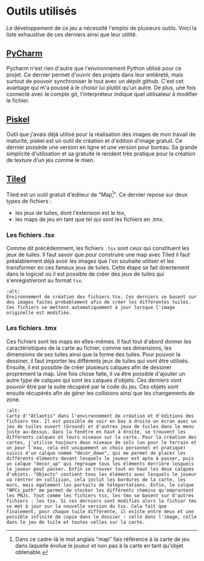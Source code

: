# Outils utilisés
Le développement de ce jeu a nécessité l'emploi de plusieurs outils. Voici la liste exhaustive de ces derniers ainsi que leur utilité.

## [PyCharm](https://www.jetbrains.com/fr-fr/pycharm/download/#section=windows)
Pycharm n'est rien d'autre que l'environnement Python utilisé pour ce projet. Ce dernier permet d'ouvrir des projets dans leur entièreté, mais surtout de pouvoir synchroniser le tout avec un dépôt github. C'est cet avantage qui m'a poussé à le choisir lui plutôt qu'un autre. De plus, une fois connecté avec le compte git, l'interpréteur indique quel utilisateur à modifier le fichier.

## [Piskel](https://www.piskelapp.com/)
Outil que j'avais déjà utilisé pour la réalisation des images de mon travail de maturité, piskel est un outil de création et d'édition d'image gratuit. Ce dernier possède une version en ligne et une version pour bureau. Sa grande simplicité d'utilisation et sa gratuité le rendent très pratique pour la création de texture d'un jeu comme le mien.

## [Tiled](https://thorbjorn.itch.io/tiled)
Tiled est un outil gratuit d'éditeur de "Map[^map]". Ce dernier repose sur deux types de fichiers :
- les jeux de tuiles, dont l'extension est le tsx,
- les maps de jeu en tant que tel qui sont les fichiers en .tmx.

### Les fichiers .tsx
Comme dit précédemment, les fichiers ``.tsx`` sont ceux qui constituent les jeux de tuiles. Il faut savoir que pour construire une map avec Tiled il faut préalablement déjà avoir les images que l'on souhaite utiliser et les transformer en ces fameux jeux de tuiles. Cette étape se fait directement dans le logiciel où il est possible de créer des jeux de tuiles qui s'enregistreront au format ```tsx```.

```{figure} tsx.png
:alt:
Environnement de création des fichiers tsx. Ces derniers se basent sur des images faites probablement afin de créer les différentes tuiles. Ces fichiers se mettent automatiquement à jour lorsque l'image originelle est modifiée.
```

### Les fichiers .tmx
Ces fichiers sont les maps en elles-mêmes. Il faut tout d'abord donner les caractéristiques de la carte au fichier, comme ses dimensions, les dimensions de ses tuiles ainsi que la forme des tuiles. Pour pouvoir la dessiner, il faut importer les différents jeux de tuiles qui vont être utilisés. Ensuite, il est possible de créer plusieurs calques afin de dessiner proprement la map. Une fois chose faite, il va être possible d'ajouter un autre type de calques qui sont les calques d'objets. Ces derniers vont pouvoir être par la suite récupéré par le code du jeu. Ces objets sont ensuite récupérés afin de gérer les collisions ainsi que les changements de zone.

```{figure} tmx.png
:alt:
Carte d'"Atlantis" dans l'environnement de création et d'éditions des fichiers tmx. Il est possible de voir en bas à droite un écran avec un jeu de tuiles ouvert (Ground) et d'autres jeux de tuiles dans le menu juste au-dessus. Dans la fenêtre en haut à droite, se trouvent les différents calques et leurs niveaux sur la carte. Pour la création des cartes, j'utilise toujours deux niveaux de sols (un pour le terrain et un pour l'eau, cela est uniquement un choix personnel et pratique) suivis d'un calque nommé "decor_down", qui me permet de placer les différents éléments devant lesquels le joueur est apte à passer, puis un calque "decor_up" qui regroupe tous les éléments derrière lesquels le joueur peut passer. Enfin se trouver tout en haut les deux calques d'objets. "Objects" contient tous les éléments avec lesquels le joueur va rentrer en collision, cela inclut les bordures de la carte, les murs, mais également les portails de téléportations. Enfin, le calque "NPCs_path" me permet de stocker les différents chemins qu'empruntent les PNJs. Tout comme les fichiers tsx, les tmx se basent sur d'autres fichiers : les tsx. Si ces derniers sont modifiés alors le fichier tmx se met à jour sur la nouvelle version du tsx. Cela fait que finalement, pour chaque tuile différente, il existe entre deux et une possible infinité de copie dans le dossier : celle dans l'image, celle dans le jeu de tuile et toutes celles sur la carte.
```

[^map]: Dans ce cadre-là le mot anglais "map" fais référence à la carte de jeu dans laquelle évolue le joueur et non pas à la carte en tant qu'objet obtenable.